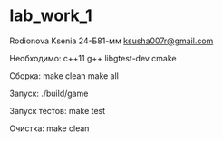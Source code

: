 # lab_work_1
Rodionova Ksenia 24-Б81-мм    ksusha007r@gmail.com

Необходимо:
c++11
g++
libgtest-dev cmake

Сборка:
make clean
make all

Запуск:
./build/game

Запуск тестов:
make test

Очистка:
make clean
